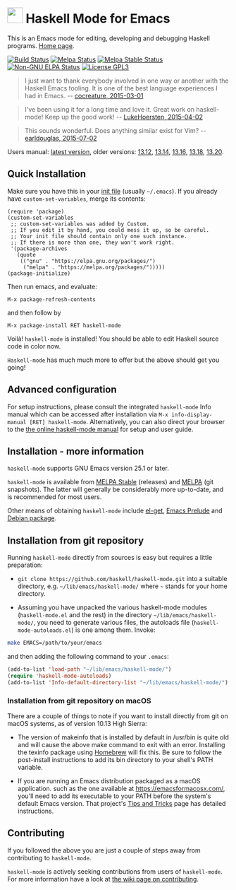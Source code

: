 <img src="https://rawgithub.com/haskell/haskell-mode/master/images/haskell-mode.svg" width="35" height="35" /> Haskell Mode for Emacs
======================

This is an Emacs mode for editing, developing and debugging Haskell
programs. [Home page](http://haskell.github.io/haskell-mode/).

[![Build Status](https://github.com/haskell/haskell-mode/actions/workflows/test.yml/badge.svg)](https://github.com/haskell/haskell-mode/actions/workflows/test.yml)
[![Melpa Status](http://melpa.org/packages/haskell-mode-badge.svg)](http://melpa.org/#/haskell-mode)
[![Melpa Stable Status](http://stable.melpa.org/packages/haskell-mode-badge.svg)](http://stable.melpa.org/#/haskell-mode)
[![Non-GNU ELPA Status](https://elpa.nongnu.org/nongnu/haskell-mode.svg)](https://elpa.nongnu.org/nongnu/haskell-mode.html)
[![License GPL3](https://img.shields.io/badge/license-GPL3-blue.svg)](https://github.com/haskell/haskell-mode/blob/master/COPYING)

> I just want to thank everybody involved in one way or another with the Haskell Emacs tooling.
> It is one of the best language experiences I had in Emacs.
> -- [cocreature, 2015-03-01](https://www.reddit.com/r/haskell/comments/2xjum3/haskellmode_february_2015_developments/cp0qa9a)

> I've been using it for a long time and love it. Great work on haskell-mode! Keep up the good work!
> -- [LukeHoersten, 2015-04-02](https://www.reddit.com/r/haskell/comments/316hcm/month_in_haskell_mode_march_2015/cpyutph)

> This sounds wonderful. Does anything similar exist for Vim?
> -- [earldouglas, 2015-07-02](https://www.reddit.com/r/haskell/comments/3bsa0f/month_in_haskell_mode_june_2015/cspdbb6)

Users manual: [latest
version](http://haskell.github.io/haskell-mode/manual/latest/), older
versions:
[13.12](http://haskell.github.io/haskell-mode/manual/13.12/),
[13.14](http://haskell.github.io/haskell-mode/manual/13.14/),
[13.16](http://haskell.github.io/haskell-mode/manual/13.16/),
[13.18](http://haskell.github.io/haskell-mode/manual/13.18/),
[13.20](http://haskell.github.io/haskell-mode/manual/13.20/).


## Quick Installation

Make sure you have this in your [init
file](http://www.gnu.org/software/emacs/manual/html_node/emacs/Init-File.html)
(usually `~/.emacs`). If you already have `custom-set-variables`,
merge its contents:

```elisp
(require 'package)
(custom-set-variables
 ;; custom-set-variables was added by Custom.
 ;; If you edit it by hand, you could mess it up, so be careful.
 ;; Your init file should contain only one such instance.
 ;; If there is more than one, they won't work right.
 '(package-archives
   (quote
    (("gnu" . "https://elpa.gnu.org/packages/")
     ("melpa" . "https://melpa.org/packages/")))))
(package-initialize)
```

Then run emacs, and evaluate:

    M-x package-refresh-contents

and then follow by

    M-x package-install RET haskell-mode

Voilà! `haskell-mode` is installed! You should be able to edit Haskell
source code in color now.

`Haskell-mode` has much much more to offer but the above should get
you going!


## Advanced configuration

For setup instructions, please consult the integrated `haskell-mode`
Info manual which can be accessed after installation via `M-x
info-display-manual [RET] haskell-mode`.  Alternatively, you can also
direct your browser to the [the online haskell-mode
manual](http://haskell.github.io/haskell-mode/manual/latest/) for
setup and user guide.


## Installation - more information

`haskell-mode` supports GNU Emacs version 25.1 or later.

`haskell-mode` is available from [MELPA
Stable](http://stable.melpa.org) (releases) and
[MELPA](http://melpa.org) (git snapshots). The latter will generally
be considerably more up-to-date, and is recommended for most users.

Other means of obtaining `haskell-mode` include
[el-get](https://github.com/dimitri/el-get), [Emacs
Prelude](https://github.com/bbatsov/prelude) and [Debian
package](https://packages.debian.org/search?keywords=haskell-mode).

## Installation from git repository

Running `haskell-mode` directly from sources is easy but
requires a little preparation:

- `git clone https://github.com/haskell/haskell-mode.git` into a
  suitable directory, e.g. `~/lib/emacs/haskell-mode/` where `~`
  stands for your home directory.

- Assuming you have unpacked the various haskell-mode modules
  (`haskell-mode.el` and the rest) in the directory
  `~/lib/emacs/haskell-mode/`, you need to generate various files, the
  autoloads file (`haskell-mode-autoloads.el`) is one among
  them. Invoke:

```bash
make EMACS=/path/to/your/emacs
```

  and then adding the following command to your `.emacs`:

```el
(add-to-list 'load-path "~/lib/emacs/haskell-mode/")
(require 'haskell-mode-autoloads)
(add-to-list 'Info-default-directory-list "~/lib/emacs/haskell-mode/")
```

### Installation from git repository on macOS

There are a couple of things to note if you want to install directly from
git on macOS systems, as of version 10.13 High Sierra: 

- The version of makeinfo that is installed by
  default in /usr/bin is quite old and will cause the above make 
  command to exit with an error. Installing the texinfo package using
  [Homebrew](https://brew.sh) will fix this. Be sure to follow the post-install instructions
  to add its bin directory to your shell's PATH variable.

- If you are running an Emacs distribution packaged as a macOS application. such as
  the one available at https://emacsformacosx.com/, you'll need to add its executable
  to your PATH before the system's default Emacs version. That project's
  [Tips and Tricks](https://emacsformacosx.com/tips) page has detailed instructions.

## Contributing

If you followed the above you are just a couple of steps away from
contributing to `haskell-mode`.

`haskell-mode` is actively seeking contributions from users of
`haskell-mode`. For more information have a look at
[the wiki page on contributing](https://github.com/haskell/haskell-mode/wiki/Contributing).


